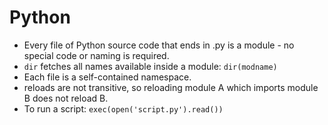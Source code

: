 # Python

 * Every file of Python source code that ends in .py is a module - no special code or naming is required.
 * `dir` fetches all names available inside a module: `dir(modname)`
 * Each file is a self-contained namespace.
 * reloads are not transitive, so reloading module A which imports module B does not reload B.
 * To run a script: `exec(open('script.py').read())`
